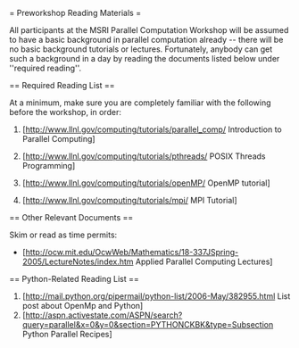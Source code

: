 = Preworkshop Reading Materials =

All participants at the MSRI Parallel Computation Workshop will be assumed to have a basic background in parallel computation already -- there will be no basic background tutorials or lectures.   Fortunately, anybody can get such a background in a day by reading the documents listed below under ''required reading''.

== Required Reading List ==

At a minimum, make sure you are completely familiar with the following before the workshop, in order:

1. [http://www.llnl.gov/computing/tutorials/parallel_comp/ Introduction to Parallel Computing]

2. [http://www.llnl.gov/computing/tutorials/pthreads/ POSIX Threads Programming]

3. [http://www.llnl.gov/computing/tutorials/openMP/ OpenMP tutorial]

4. [http://www.llnl.gov/computing/tutorials/mpi/ MPI Tutorial]

== Other Relevant Documents ==

Skim or read as time permits:

* [http://ocw.mit.edu/OcwWeb/Mathematics/18-337JSpring-2005/LectureNotes/index.htm Applied Parallel Computing Lectures]


== Python-Related Reading List ==

1. [http://mail.python.org/pipermail/python-list/2006-May/382955.html List post about OpenMp and Python]
2. [http://aspn.activestate.com/ASPN/search?query=parallel&x=0&y=0&section=PYTHONCKBK&type=Subsection Python Parallel Recipes]
